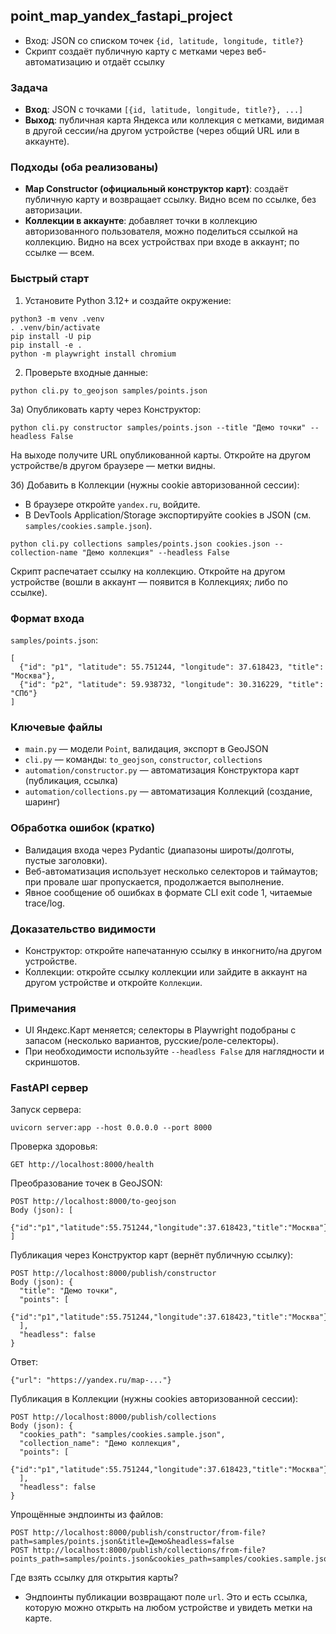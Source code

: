 ## point_map_yandex_fastapi_project

- Вход: JSON со списком точек `{id, latitude, longitude, title?}`
- Скрипт создаёт публичную карту с метками через веб-автоматизацию и отдаёт ссылку

### Задача
- **Вход**: JSON с точками `[{id, latitude, longitude, title?}, ...]`
- **Выход**: публичная карта Яндекса или коллекция с метками, видимая в другой сессии/на другом устройстве (через общий URL или в аккаунте).

### Подходы (оба реализованы)
- **Map Constructor (официальный конструктор карт)**: создаёт публичную карту и возвращает ссылку. Видно всем по ссылке, без авторизации.
- **Коллекции в аккаунте**: добавляет точки в коллекцию авторизованного пользователя, можно поделиться ссылкой на коллекцию. Видно на всех устройствах при входе в аккаунт; по ссылке — всем.

### Быстрый старт
1) Установите Python 3.12+ и создайте окружение:
```
python3 -m venv .venv
. .venv/bin/activate
pip install -U pip
pip install -e .
python -m playwright install chromium
```

2) Проверьте входные данные:
```
python cli.py to_geojson samples/points.json
```

3a) Опубликовать карту через Конструктор:
```
python cli.py constructor samples/points.json --title "Демо точки" --headless False
```
На выходе получите URL опубликованной карты. Откройте на другом устройстве/в другом браузере — метки видны.

3б) Добавить в Коллекции (нужны cookie авторизованной сессии):
- В браузере откройте `yandex.ru`, войдите.
- В DevTools Application/Storage экспортируйте cookies в JSON (см. `samples/cookies.sample.json`).
```
python cli.py collections samples/points.json cookies.json --collection-name "Демо коллекция" --headless False
```
Скрипт распечатает ссылку на коллекцию. Откройте на другом устройстве (вошли в аккаунт — появится в Коллекциях; либо по ссылке).

### Формат входа
`samples/points.json`:
```
[
  {"id": "p1", "latitude": 55.751244, "longitude": 37.618423, "title": "Москва"},
  {"id": "p2", "latitude": 59.938732, "longitude": 30.316229, "title": "СПб"}
]
```

### Ключевые файлы
- `main.py` — модели `Point`, валидация, экспорт в GeoJSON
- `cli.py` — команды: `to_geojson`, `constructor`, `collections`
- `automation/constructor.py` — автоматизация Конструктора карт (публикация, ссылка)
- `automation/collections.py` — автоматизация Коллекций (создание, шаринг)

### Обработка ошибок (кратко)
- Валидация входа через Pydantic (диапазоны широты/долготы, пустые заголовки).
- Веб-автоматизация использует несколько селекторов и таймаутов; при провале шаг пропускается, продолжается выполнение.
- Явное сообщение об ошибках в формате CLI exit code 1, читаемые trace/log.

### Доказательство видимости
- Конструктор: откройте напечатанную ссылку в инкогнито/на другом устройстве.
- Коллекции: откройте ссылку коллекции или зайдите в аккаунт на другом устройстве и откройте `Коллекции`.

### Примечания
- UI Яндекс.Карт меняется; селекторы в Playwright подобраны с запасом (несколько вариантов, русские/роле-селекторы).
- При необходимости используйте `--headless False` для наглядности и скриншотов.

### FastAPI сервер

Запуск сервера:
```
uvicorn server:app --host 0.0.0.0 --port 8000
```

Проверка здоровья:
```
GET http://localhost:8000/health
```

Преобразование точек в GeoJSON:
```
POST http://localhost:8000/to-geojson
Body (json): [
  {"id":"p1","latitude":55.751244,"longitude":37.618423,"title":"Москва"}
]
```

Публикация через Конструктор карт (вернёт публичную ссылку):
```
POST http://localhost:8000/publish/constructor
Body (json): {
  "title": "Демо точки",
  "points": [
    {"id":"p1","latitude":55.751244,"longitude":37.618423,"title":"Москва"}
  ],
  "headless": false
}
```
Ответ:
```
{"url": "https://yandex.ru/map-..."}
```

Публикация в Коллекции (нужны cookies авторизованной сессии):
```
POST http://localhost:8000/publish/collections
Body (json): {
  "cookies_path": "samples/cookies.sample.json",
  "collection_name": "Демо коллекция",
  "points": [
    {"id":"p1","latitude":55.751244,"longitude":37.618423,"title":"Москва"}
  ],
  "headless": false
}
```

Упрощённые эндпоинты из файлов:
```
POST http://localhost:8000/publish/constructor/from-file?path=samples/points.json&title=Демо&headless=false
POST http://localhost:8000/publish/collections/from-file?points_path=samples/points.json&cookies_path=samples/cookies.sample.json&collection_name=Демо&headless=false
```

Где взять ссылку для открытия карты?
- Эндпоинты публикации возвращают поле `url`. Это и есть ссылка, которую можно открыть на любом устройстве и увидеть метки на карте.
